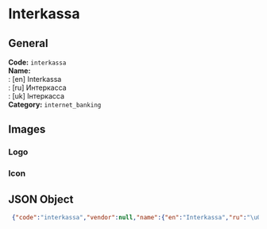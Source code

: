 # Interkassa 
## General 
**Code:** `interkassa`  
**Name:**  
:	[en] Interkassa  
:	[ru] Интеркасса  
:	[uk] Інтеркасса  
**Category:** `internet_banking`  
## Images 
### Logo 
### Icon 
## JSON Object 
```json
 {"code":"interkassa","vendor":null,"name":{"en":"Interkassa","ru":"\u0418\u043d\u0442\u0435\u0440\u043a\u0430\u0441\u0441\u0430","uk":"\u0406\u043d\u0442\u0435\u0440\u043a\u0430\u0441\u0441\u0430"},"description":null,"countries":null,"category":"internet_banking"}```  
